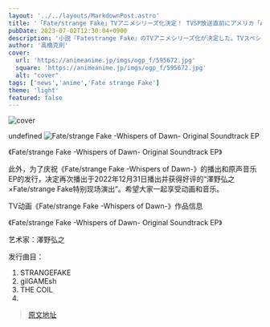 ```yaml
---
layout: '../../layouts/MarkdownPost.astro'
title: '「Fate/strange Fake」TVアニメシリーズ化決定！ TVSP放送直前にアメリカ「Anime Expo」で発表'
pubDate: 2023-07-02T12:30:04+0900
description: '小説『Fatestrange Fake』のTVアニメシリーズ化が決定した。TVスペシャル『Fate/strange Fake -Whispers of Dawn-』の放送を直前に控えて、ファンにとって嬉しいお知らせとなった。'
author: '高橋克則'
cover:
  url: 'https://animeanime.jp/imgs/ogp_f/595672.jpg'
  square: 'https://animeanime.jp/imgs/ogp_f/595672.jpg'
  alt: "cover"
tags: ['news','anime','Fate strange Fake']
theme: 'light'
featured: false
---
```


![cover](https://animeanime.jp/imgs/ogp_f/595672.jpg)

undefined
![Fate/strange Fake -Whispers of Dawn- Original Soundtrack EP](https://animeanime.jp/imgs/zoom/595673.jpg)

<span class="cap txt-center">《Fate/strange Fake -Whispers of Dawn- Original Soundtrack EP》</span>

此外，为了庆祝《Fate/strange Fake -Whispers of Dawn-》的播出和原声音乐EP的发行，决定再次播出于2022年12月31日播出并获得好评的“澤野弘之×Fate/strange Fake特别现场演出”。希望大家一起享受动画和音乐。

TV动画《Fate/strange Fake -Whispers of Dawn-》作品信息

《Fate/strange Fake -Whispers of Dawn- Original Soundtrack EP》

艺术家：澤野弘之

发行曲目：
1. STRANGEFAKE
2. gilGAMEsh
3. THE COIL
4.

>[原文地址](https://animeanime.jp/article/2023/07/02/78300.html)  